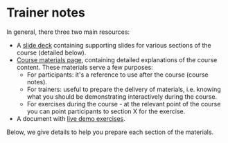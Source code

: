 # Trainer notes

In general, there three two main resources:

- A [slide deck](https://docs.google.com/presentation/d/1hRk83kQ6jslyq6qZ42IXw74B4ukP3yEGGkppjNBST8o/edit?usp=sharing) containing supporting slides for various sections of the course (detailed below).
- [Course materials page](https://cambiotraining.github.io/data-analysis-in-r-and-python/), containing detailed explanations of the course content. These materials serve a few purposes:
  - For participants: it's a reference to use after the course (course notes).
  - For trainers: useful to prepare the delivery of materials, i.e. knowing what you should be demonstrating interactively during the course.
  - For exercises during the course - at the relevant point of the course you can point participants to section X for the exercise.
- A document with [live demo exercises](trainers-live-demo.html).

Below, we give details to help you prepare each section of the materials.